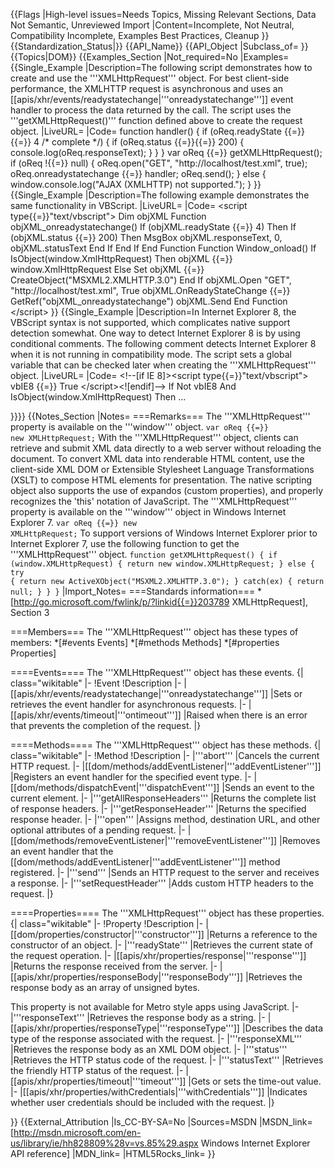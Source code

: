 {{Flags
|High-level issues=Needs Topics, Missing Relevant Sections, Data Not Semantic, Unreviewed Import
|Content=Incomplete, Not Neutral, Compatibility Incomplete, Examples Best Practices, Cleanup
}}
{{Standardization_Status|}}
{{API_Name}}
{{API_Object
|Subclass_of=
}}
{{Topics|DOM}}
{{Examples_Section
|Not_required=No
|Examples={{Single_Example
|Description=The following script demonstrates how to create and use the '''XMLHttpRequest''' object. For best client-side performance, the XMLHTTP request is asynchronous and uses an [[apis/xhr/events/readystatechange|'''onreadystatechange''']] event handler to process the data returned by the call. The script uses the '''getXMLHttpRequest()''' function defined above to create the request object.
|LiveURL=
|Code=
function handler()
{
    if (oReq.readyState {{=}}{{=}} 4 /* complete */) {
        if (oReq.status {{=}}{{=}} 200) {
            console.log(oReq.responseText);
        }
    }
}
var oReq {{=}} getXMLHttpRequest();
if (oReq !{{=}} null) {
    oReq.open("GET", "http://localhost/test.xml", true);
    oReq.onreadystatechange {{=}} handler;
    oReq.send();
}
else {
    window.console.log("AJAX (XMLHTTP) not supported.");
}
}}
{{Single_Example
|Description=The following example demonstrates the same functionality in VBScript.
|LiveURL=
|Code=
&lt;script type{{=}}"text/vbscript"&gt;
Dim objXML
Function objXML_onreadystatechange()
    If (objXML.readyState {{=}} 4) Then
        If (objXML.status {{=}} 200) Then
            MsgBox objXML.responseText, 0, objXML.statusText
        End If
    End If
End Function
Function Window_onload()
    If IsObject(window.XmlHttpRequest) Then
        objXML {{=}} window.XmlHttpRequest
    Else
        Set objXML {{=}} CreateObject("MSXML2.XMLHTTP.3.0")
    End If
    objXML.Open "GET", "http://localhost/test.xml", True
    objXML.OnReadyStateChange {{=}} GetRef("objXML_onreadystatechange")
    objXML.Send
End Function
&lt;/script&gt; 
}}
{{Single_Example
|Description=In Internet Explorer 8, the VBScript syntax is not supported, which complicates native support detection somewhat. One way to detect Internet Explorer 8 is by using conditional comments. The following comment detects Internet Explorer 8 when it is not running in compatibility mode. The script sets a global variable that can be checked later when creating the '''XMLHttpRequest''' object.
|LiveURL=
|Code=
&lt;!--[if IE 8]&gt;&lt;script type{{=}}"text/vbscript"&gt;
vbIE8 {{=}} True
&lt;/script&gt;&lt;![endif]--&gt;
If Not vbIE8 And IsObject(window.XmlHttpRequest) Then ...
  
}}}}
{{Notes_Section
|Notes=
===Remarks===
The '''XMLHttpRequest''' property is available on the '''window''' object.
 <code>var oReq {{=}} new XMLHttpRequest;</code>
With the '''XMLHttpRequest''' object, clients can retrieve and submit XML data directly to a web server without reloading the document. To convert XML data into renderable HTML content, use the client-side XML DOM or Extensible Stylesheet Language Transformations (XSLT) to compose HTML elements for presentation.
The native scripting object also supports the use of expandos (custom properties), and properly recognizes the 'this' notation of JavaScript.
The '''XMLHttpRequest''' property is available on the '''window''' object in Windows Internet Explorer 7.
 <code>var oReq {{=}} new XMLHttpRequest;</code>
To support versions of Windows Internet Explorer prior to Internet Explorer 7, use the following function to get the '''XMLHttpRequest''' object.
 <code>function getXMLHttpRequest() 
 {
     if (window.XMLHttpRequest) {
         return new window.XMLHttpRequest;
     }
     else {
         try {
             return new ActiveXObject("MSXML2.XMLHTTP.3.0");
         }
         catch(ex) {
             return null;
         }
     }
 }</code>
|Import_Notes=
===Standards information===
*[http://go.microsoft.com/fwlink/p/?linkid{{=}}203789 XMLHttpRequest], Section 3


===Members===
The '''XMLHttpRequest''' object has these types of members:
*[#events Events]
*[#methods Methods]
*[#properties Properties]


====Events====
The '''XMLHttpRequest''' object has these events.
{| class="wikitable"
|-
!Event
!Description
|-
|[[apis/xhr/events/readystatechange|'''onreadystatechange''']]
|Sets or retrieves the event handler for asynchronous requests.
|-
|[[apis/xhr/events/timeout|'''ontimeout''']]
|Raised when there is an error that prevents the completion of the request.
|}
 

====Methods====
The '''XMLHttpRequest''' object has these methods.
{| class="wikitable"
|-
!Method
!Description
|-
|'''abort'''
|Cancels the current HTTP request.
|-
|[[dom/methods/addEventListener|'''addEventListener''']]
|Registers an event handler for the specified event type.
|-
|[[dom/methods/dispatchEvent|'''dispatchEvent''']]
|Sends an event to the current element.
|-
|'''getAllResponseHeaders'''
|Returns the complete list of response headers.
|-
|'''getResponseHeader'''
|Returns the specified response header.
|-
|'''open'''
|Assigns method, destination URL, and other optional attributes of a pending request.
|-
|[[dom/methods/removeEventListener|'''removeEventListener''']]
|Removes an event handler that  the  [[dom/methods/addEventListener|'''addEventListener''']] method registered.
|-
|'''send'''
|Sends an HTTP request to the server and receives a response.
|-
|'''setRequestHeader'''
|Adds custom HTTP headers to the request.
|}
 

====Properties====
The '''XMLHttpRequest''' object has these properties.
{| class="wikitable"
|-
!Property
!Description
|-
|[[dom/properties/constructor|'''constructor''']]
|Returns a reference to the constructor of an object.
|-
|'''readyState'''
|Retrieves the current state of the request operation.
|-
|[[apis/xhr/properties/response|'''response''']]
|Returns the response received from the server.
|-
|[[apis/xhr/properties/responseBody|'''responseBody''']]
|Retrieves the response body as an array of unsigned bytes. 

This property is not available for Metro style apps using JavaScript.
|-
|'''responseText'''
|Retrieves the response body as a string.
|-
|[[apis/xhr/properties/responseType|'''responseType''']]
|Describes the data type of the response associated with the request.
|-
|'''responseXML'''
|Retrieves the response body as an XML DOM object.
|-
|'''status'''
|Retrieves the HTTP status code of the request.
|-
|'''statusText'''
|Retrieves the friendly HTTP status of the request.
|-
|[[apis/xhr/properties/timeout|'''timeout''']]
|Gets or sets the time-out value.
|-
|[[apis/xhr/properties/withCredentials|'''withCredentials''']]
|Indicates whether user credentials should be included with the request.
|}
 

}}
{{External_Attribution
|Is_CC-BY-SA=No
|Sources=MSDN
|MSDN_link=[http://msdn.microsoft.com/en-us/library/ie/hh828809%28v=vs.85%29.aspx Windows Internet Explorer API reference]
|MDN_link=
|HTML5Rocks_link=
}}